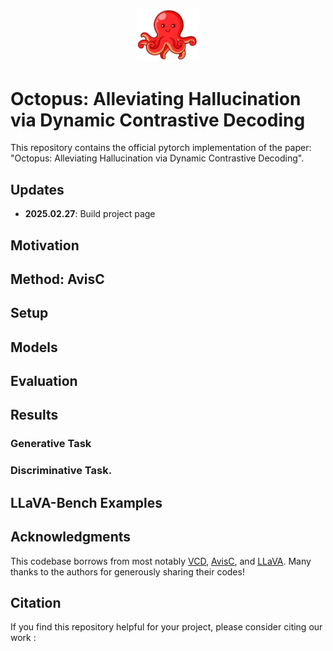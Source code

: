 <p align="center" width="100%">
<img src="assets/title.pdf" width="20%" alt="EYES_FOREST">
</p>

# Octopus: Alleviating Hallucination via Dynamic Contrastive Decoding


This repository contains the official pytorch implementation of the paper: "Octopus: Alleviating Hallucination via Dynamic Contrastive Decoding".



## Updates

 * **2025.02.27**: Build project page






## Motivation




## Method: AvisC




## Setup



## Models


## Evaluation





## Results

### Generative Task

### Discriminative Task.




## LLaVA-Bench Examples



## Acknowledgments
This codebase borrows from most notably [VCD](https://github.com/DAMO-NLP-SG/VCD), [AvisC](https://github.com/sangminwoo/AvisC), and [LLaVA](https://github.com/haotian-liu/LLaVA).
Many thanks to the authors for generously sharing their codes!



## Citation
If you find this repository helpful for your project, please consider citing our work :

